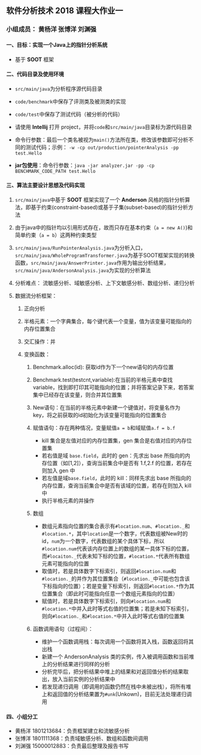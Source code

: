 ## 软件分析技术 2018 课程大作业一
### 小组成员： 黄杨洋 张博洋 刘渊强
#### 一、目标：实现一个Java上的指针分析系统
* 基于 **SOOT** 框架
#### 二、代码目录及使用环境
* `src/main/java`为分析程序源代码目录
* `code/benchmark`中保存了评测类及被测类的实现
* `code/test`中保存了测试代码（被分析的代码）

* 请使用 **Intellij** 打开 project，并将`code`和`src/main/java`目录标为源代码目录
* 命令行参数：最后一个类名被视为`main()`方法所在类，修改该参数即可分析不同的测试代码；示例： `-w -cp out/production/pointerAnalysis -pp test.Hello`
* **jar包使用**：命令行参数：`java -jar analyzer.jar -pp -cp BENCHMARK_CODE_PATH test.Hello`
#### 三、算法主要设计思想及代码实现
1. `src/main/java`中基于 **SOOT** 框架实现了一个 **Anderson** 风格的指针分析算法，即基于约束(constraint-based)或基于子集(subset-based)的指针分析方法

2. 由于java中的指针均以引用形式存在，故而只存在基本约束（`a = new A()`)和简单约束（`a = b`）这两种约束类型
3. `src/main/java/RunPointerAnalysis.java`为分析入口，`src/main/java/WholeProgramTransformer.java`为基于SOOT框架实现的转换函数，`src/main/java/AnswerPrinter.java`作用为输出分析结果，`src/main/java/AndersonAnalysis.java`为实现的分析算法
4. 分析难点： 流敏感分析、域敏感分析、上下文敏感分析、数组分析、递归分析
5. 数据流分析框架：
    1. 正向分析

    2. 半格元素：一个字典集合，每个键代表一个变量，值为该变量可能指向的内存位置集合
    3. 交汇操作：并
    4. 变换函数：
        1. Benchmark.alloc(id): 获取id作为下一个new语句的内存位置

        2. Benchmark.test(testcnt,variable):在当前的半格元素中查找variable，找到即打印其可能指向的位置；并将答案记录下来，若答案集中已经存在该变量，则合并其位置集
        3. New语句：在当前的半格元素中新建一个键值对，将变量名作为 key，将之前获取的id初始化为该变量可能指向的位置集合
        4. 赋值语句：存在两种情况，变量赋值`a = b`和域赋值`a.f = b.f`
            * kill 集合是左值对应的内存位置集，gen 集合是右值对应的内存位置集
            * 若右值是域 `base.field`，此时的 gen：先求出 base 所指向的内存位置（如[1,2]），查询当前集合中是否有 1.f,2.f 的位置，若存在则加入 gen 中
            * 若左值是域`base.field`，此时的 kill：同样先求出 base 所指向的内存位置，查询当前集合中是否有该域的位置，若存在则加入 kill 中
            * 执行半格元素的并操作
        5. 数组
            * 数组元素指向位置的集合表示有`#location.num`、`#location._`和`#location.*`，其中`location`是一个数字，代表数组被New时的id，`num`为一个数字，代表数组的某个具体下标，所以`#location.num`代表该内存位置上的数组的某一具体下标的位置，而`#locaiton._`代表未知下标的位置，`#location.*`代表所有数组元素可能指向的位置
            * 取值时，若是具体数字下标索引，则返回`#location.num`和`#location._`的并作为其位置集合（`#location._`中可能也包含该下标指向的位置）；若是变量下标索引，则返回`#location.*`作为其位置集合（即此时可能指向任意一个数组元素指向的位置）
            * 赋值时，若是具体数字下标索引，则向`#location.num`和`#location.*`中并入此时等式右值的位置集；若是未知下标索引，则向`#location._`和`#location.*`中并入此时等式右值的位置集
        6. 函数调用语句（过程间）：
            * 维护一个函数调用栈：每次调用一个函数将其入栈，函数返回将其出栈
            * 新建一个 AndersonAnalysis 类的实例，传入被调用函数和当前堆上的分析结果进行同样的分析
            * 分析完毕后，把分析结果中堆上的结果和对返回值分析的结果取出，放入当前实例的分析结果中
            * 若发现递归调用（即调用的函数仍然在栈中未被出栈），将所有堆上和返回值的分析结果置为`#unk`(Unkown)，目前无法处理递归调用
#### 四、小组分工
* 黄杨洋 1801213684：负责框架建立和流敏感分析
* 张博洋 1801111368：负责域敏感分析、数组和函数间调用
* 刘渊强 15000012883：负责最后整理及报告书写
        